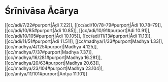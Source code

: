 # Śrīnivāsa Ācārya

[[cc/adi/7/22#purport|Ādi 7.22]], [[cc/adi/10/78–79#purport|Ādi 10.78–79]], [[cc/adi/10/85#purport|Ādi 10.85]], [[cc/adi/10/91#purport|Ādi 10.91]], [[cc/adi/10/105#purport|Ādi 10.105]], [[cc/adi/11/13#purport|Ādi 11.13]], [[cc/adi/11/51#purport|Ādi 11.51]], [[cc/madhya/1/33#purport|Madhya 1.33]], [[cc/madhya/4/125#purport|Madhya 4.125]], [[cc/madhya/7/37#purport|Madhya 7.37]], [[cc/madhya/16/281#purport|Madhya 16.281]], [[cc/madhya/20/63#purport|Madhya 20.63]], [[cc/madhya/23/104#purport|Madhya 23.104]], [[cc/antya/11/101#purport|Antya 11.101]]

